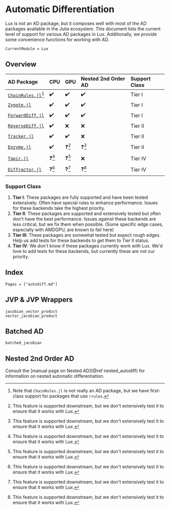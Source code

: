 # Automatic Differentiation

Lux is not an AD package, but it composes well with most of the AD packages available in the
Julia ecosystem. This document lists the current level of support for various AD packages in
Lux. Additionally, we provide some convenience functions for working with AD.

```@meta
CurrentModule = Lux
```

## Overview

| AD Package                                                         | CPU   | GPU   | Nested 2nd Order AD | Support Class |
| :----------------------------------------------------------------- | :---- | :---- | :------------------ | :------------ |
| [`ChainRules.jl`](https://github.com/JuliaDiff/ChainRules.jl)[^cr] | ✔️     | ✔️     | ✔️                   | Tier I        |
| [`Zygote.jl`](https://github.com/FluxML/Zygote.jl)                 | ✔️     | ✔️     | ✔️                   | Tier I        |
| [`ForwardDiff.jl`](https://github.com/JuliaDiff/ForwardDiff.jl)    | ✔️     | ✔️     | ✔️                   | Tier I        |
| [`ReverseDiff.jl`](https://github.com/JuliaDiff/ReverseDiff.jl)    | ✔️     | ❌     | ❌                   | Tier II       |
| [`Tracker.jl`](https://github.com/FluxML/Tracker.jl)               | ✔️     | ✔️     | ❌                   | Tier II       |
| [`Enzyme.jl`](https://github.com/EnzymeAD/Enzyme.jl)               | ✔️     | ❓[^q] | ❓[^q]               | Tier II       |
| [`Tapir.jl`](https://github.com/withbayes/Tapir.jl)                | ❓[^q] | ❓[^q] | ❌                   | Tier IV       |
| [`Diffractor.jl`](https://github.com/JuliaDiff/Diffractor.jl)      | ❓[^q] | ❓[^q] | ❓[^q]               | Tier IV       |

[^q]: This feature is supported downstream, but we don't extensively test it to ensure
      that it works with Lux.

[^cr]: Note that `ChainRules.jl` is not really an AD package, but we have first-class
       support for packages that use `rrules`.

### Support Class

  1. **Tier I**: These packages are fully supported and have been tested extensively. Often
     have special rules to enhance performance. Issues for these backends take the highest
     priority.
  2. **Tier II**: These packages are supported and extensively tested but often don't have
     the best performance. Issues against these backends are less critical, but we fix them
     when possible. (Some specific edge cases, especially with AMDGPU, are known to fail
     here)
  3. **Tier III**: These packages are somewhat tested but expect rough edges. Help us
     add tests for these backends to get them to Tier II status.
  4. **Tier IV**: We don't know if these packages currently work with Lux. We'd love to
     add tests for these backends, but currently these are not our priority.

## Index

```@index
Pages = ["autodiff.md"]
```

## JVP & JVP Wrappers

```@docs
jacobian_vector_product
vector_jacobian_product
```

## Batched AD

```@docs
batched_jacobian
```

## Nested 2nd Order AD

Consult the [manual page on Nested AD](@ref nested_autodiff) for information on nested
automatic differentiation.
